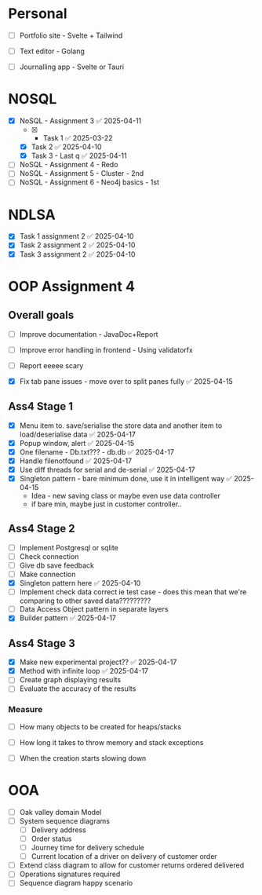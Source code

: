 # Personal

- [ ] Portfolio site - Svelte + Tailwind
- [ ] Text editor - Golang
- [ ] Journalling app - Svelte or Tauri


# NOSQL
- [x] NoSQL - Assignment 3 ✅ 2025-04-11
	- [x] - Task 1 ✅ 2025-03-22
	- [x] Task 2 ✅ 2025-04-10
	- [x] Task 3 - Last q ✅ 2025-04-11
- [ ] NoSQL - Assignment 4 - Redo
- [ ] NoSQL - Assignment 5 - Cluster - 2nd
- [ ] NoSQL - Assignment 6 -  Neo4j basics - 1st
# NDLSA
- [x] Task 1 assignment 2 ✅ 2025-04-10
- [x] Task 2 assignment 2 ✅ 2025-04-10
- [x] Task 3 assignment 2 ✅ 2025-04-10

# OOP Assignment 4
## Overall goals
- [ ] Improve documentation - JavaDoc+Report
- [ ] Improve error handling in frontend - Using validatorfx
- [ ] Report eeeee scary
- [x] Fix tab pane issues - move over to split panes fully ✅ 2025-04-15



## Ass4 Stage 1
- [x] Menu item to. save/serialise the store data and another item to load/deserialise data ✅ 2025-04-17
- [x] Popup window, alert ✅ 2025-04-15
- [x] One filename - Db.txt??? - db.db ✅ 2025-04-17
- [x] Handle filenotfound ✅ 2025-04-17
- [x] Use diff threads for serial and de-serial ✅ 2025-04-17
- [x] Singleton pattern - bare minimum done, use it in intelligent way ✅ 2025-04-15
	- Idea - new saving class or maybe even use data controller
	- if bare min, maybe just in customer controller..
## Ass4 Stage 2
- [ ] Implement Postgresql or sqlite
- [ ] Check connection
- [ ] Give db save feedback
- [ ] Make connection
- [x] Singleton pattern here ✅ 2025-04-10
- [ ] Implement check data correct ie test case - does this mean that we're comparing to other saved data?????????
- [ ] Data Access Object pattern in separate layers
- [x] Builder pattern ✅ 2025-04-17

## Ass4 Stage 3
- [x] Make new experimental project?? ✅ 2025-04-17
- [x] Method with infinite loop ✅ 2025-04-17
- [ ] Create graph displaying results
- [ ] Evaluate the accuracy of the results
### Measure
- [ ] How many objects to be created for heaps/stacks
- [ ] How long it takes to throw memory and stack exceptions
- [ ] When the creation starts slowing down


# OOA
- [ ] Oak valley domain Model 
- [ ] System sequence diagrams
	- [ ] Delivery address
	- [ ] Order status 
	- [ ] Journey time for delivery schedule 
	- [ ] Current location of a driver on delivery of customer order
- [ ] Extend class diagram to allow for customer returns ordered delivered
- [ ] Operations signatures required 
- [ ] Sequence diagram happy scenario 
